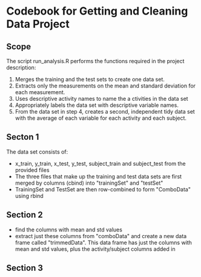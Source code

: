 # Codebook for Getting and Cleaning Data Project

## Scope
The script run_analysis.R performs the functions required in the project description:
1.  Merges the training and the test sets to create one     data set.
2.  Extracts only the measurements on the mean and          standard deviation for each measurement. 
3.  Uses descriptive activity names to name the a           ctivities in the data set
4.  Appropriately labels the data set with descriptive      variable names. 
5.  From the data set in step 4, creates a second,          independent tidy data set with the average of each      variable for each activity and each subject.
## Secton 1
The data set consists of:
- x_train, y_train, x_test, y_test, subject_train and subject_test from the provided files
- The three files that make up the training and test data sets are first merged by columns (cbind) into "trainingSet" and "testSet"
- TrainingSet and TestSet are then row-combined to form "ComboData" using rbind

## Section 2
- find the columns with mean and std values
- extract just these columns from "comboData" and create a new data frame called "trimmedData".  This data frame has just the columns with mean and std values, plus the activity/subject columns added in

## Section 3
